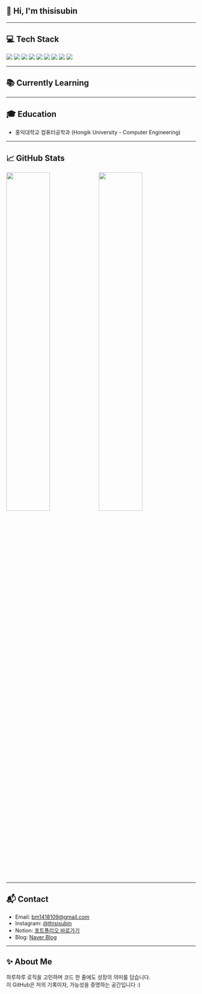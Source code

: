 ## 👋 Hi, I'm thisisubin

<!-- 언젠간 슬기로울 개발자를 꿈꾸는 주니어 풀스택 개발자입니다.  
현재는 자바를 중심으로 웹 개발을 공부하며, 매일 한 걸음씩 성장 중입니다. -->

---

## 💻 Tech Stack

<img src="https://img.shields.io/badge/Java-007396?style=flat&logo=java&logoColor=white"/>
<img src="https://img.shields.io/badge/Spring Boot-6DB33F?style=flat&logo=springboot&logoColor=white"/>
<img src="https://img.shields.io/badge/MySQL-4479A1?style=flat&logo=mysql&logoColor=white"/>
<img src="https://img.shields.io/badge/Python-3776AB?style=flat&logo=python&logoColor=white"/>
<img src="https://img.shields.io/badge/HTML-E34F26?style=flat&logo=html5&logoColor=white"/>
<img src="https://img.shields.io/badge/CSS-1572B6?style=flat&logo=css3&logoColor=white"/>
<img src="https://img.shields.io/badge/JavaScript-F7DF1E?style=flat&logo=javascript&logoColor=black"/>
<img src="https://img.shields.io/badge/React-20232A?style=flat&logo=react&logoColor=61DAFB"/>
<img src="https://img.shields.io/badge/Kotlin-7F52FF?style=flat&logo=kotlin&logoColor=white"/>

---

## 📚 Currently Learning



---

## 🎓 Education

- 홍익대학교 컴퓨터공학과 (Hongik University - Computer Engineering)

---

## 📈 GitHub Stats

<img src="https://github-readme-stats.vercel.app/api?username=thisisubin&show_icons=true&theme=default" width="48%" />
<img src="https://github-readme-stats.vercel.app/api/top-langs/?username=thisisubin&layout=compact&theme=default" width="48%" />

---

## 📬 Contact

- Email: bm1418109@gmail.com  
- Instagram: [@thisisubin](https://www.instagram.com/thisisubin/)  
- Notion: [포트폴리오 바로가기](https://www.notion.so/5a356fa5417940f7b4e5aae7bf18d798?pvs=4)  
- Blog: [Naver Blog](https://blog.naver.com/thisisubin)

---

## ✨ About Me

하루하루 로직을 고민하며 코드 한 줄에도 성장의 의미를 담습니다.  
이 GitHub은 저의 기록이자, 가능성을 증명하는 공간입니다 :)
